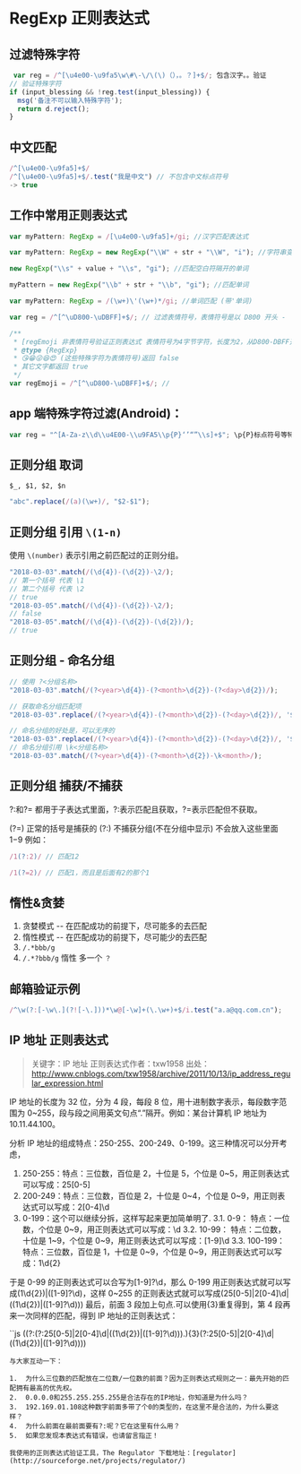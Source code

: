 # RegExp 正则表达式

## 过滤特殊字符

```javascript
 var reg = /^[\u4e00-\u9fa5\w\#\-\/\(\)（），。？]+$/; 包含汉字。。验证
// 验证特殊字符
if (input_blessing && !reg.test(input_blessing)) {
  msg('备注不可以输入特殊字符');
  return d.reject();
}
```

## 中文匹配

```javascript
/^[\u4e00-\u9fa5]+$/
/^[\u4e00-\u9fa5]+$/.test("我是中文") // 不包含中文标点符号
-> true
```

## 工作中常用正则表达式

```javascript
var myPattern: RegExp = /[\u4e00-\u9fa5]+/gi; //汉字匹配表达式

var myPattern: RegExp = new RegExp("\\W" + str + "\\W", "i"); //字符串变量匹配, 匹配所有单词

new RegExp("\\s" + value + "\\s", "gi"); //匹配空白符隔开的单词

myPattern = new RegExp("\\b" + str + "\\b", "gi"); //匹配单词

var myPattern: RegExp = /(\w+)\'(\w+)*/gi; //单词匹配 (带'单词)

var reg = /^[^\uD800-\uDBFF]+$/; // 过滤表情符号，表情符号是以 D800 开头 -  DBFF 结尾的4字节字符

/**
 * [regEmoji 非表情符号验证正则表达式 表情符号为4字节字符，长度为2，从D800-DBFF开头的]
 * @type {RegExp}
 * 😘😁😜😆😍 (这些特殊字符为表情符号)返回 false
 * 其它文字都返回 true
 */
var regEmoji = /^[^\uD800-\uDBFF]+$/; //
```

## app 端特殊字符过滤(Android)：

```JavaScript
var reg = "^[A-Za-z\\d\\u4E00-\\u9FA5\\p{P}‘’“”\\s]+$"; \p{P}标点符号等特殊字符， JavaScript中无效（不支持？）
```

## 正则分组 取词

`$_, $1, $2, $n`

```js
"abc".replace(/(a)(\w+)/, "$2-$1");
```

## 正则分组 引用 `\(1-n)`

使用 `\(number)` 表示引用之前匹配过的正则分组。

```js
"2018-03-03".match(/(\d{4})-(\d{2})-\2/);
// 第一个括号 代表 \1
// 第二个括号 代表 \2
// true
"2018-03-05".match(/(\d{4})-(\d{2})-\2/);
// false
"2018-03-05".match(/(\d{4})-(\d{2})-(\d{2})/);
// true
```

## 正则分组 - 命名分组

```js
// 使用 ?<分组名称>
"2018-03-03".match(/(?<year>\d{4})-(?<month>\d{2})-(?<day>\d{2})/);

// 获取命名分组匹配项
"2018-03-03".replace(/(?<year>\d{4})-(?<month>\d{2})-(?<day>\d{2})/, '$<year>——$<month>——$<day>');

// 命名分组的好处是，可以无序的
"2018-03-03".replace(/(?<year>\d{4})-(?<month>\d{2})-(?<day>\d{2})/, '$<day>——$<month>——$<year>');
// 命名分组引用 \k<分组名称>
"2018-03-03".match(/(?<year>\d{4})-(?<month>\d{2})-\k<month>/);
```

## 正则分组 捕获/不捕获

?:和?= 都用于子表达式里面，?:表示匹配且获取，?=表示匹配但不获取。

(?=) 正常的括号是捕获的
(?:) 不捕获分组(不在分组中显示) 不会放入这些里面 $1-$9
例如：

```js
/1(?:2)/ // 匹配12

/1(?=2)/ // 匹配1，而且是后面有2的那个1
```

## 惰性&贪婪

1.  贪婪模式 -- 在匹配成功的前提下，尽可能多的去匹配
2.  惰性模式 -- 在匹配成功的前提下，尽可能少的去匹配
3.  `/.*bbb/g`
4.  `/.*?bbb/g` 惰性 多一个 `？`

## 邮箱验证示例

```js
/^\w(?:[-\w\.](?![-\.]))*\w@[-\w]+(\.\w+)+$/i.test("a.a@qq.com.cn");
```

## IP 地址 正则表达式

> 关键字：IP 地址 正则表达式作者：txw1958
> 出处：http://www.cnblogs.com/txw1958/archive/2011/10/13/ip_address_regular_expression.html

IP 地址的长度为 32 位，分为 4 段，每段 8 位，用十进制数字表示，每段数字范围为 0~255，段与段之间用英文句点“.”隔开。例如：某台计算机 IP 地址为 10.11.44.100。

分析 IP 地址的组成特点：250-255、200-249、0-199。这三种情况可以分开考虑，

1.  250-255：特点：三位数，百位是 2，十位是 5，个位是 0~5，用正则表达式可以写成：25[0-5]
2.  200-249：特点：三位数，百位是 2，十位是 0~4，个位是 0~9，用正则表达式可以写成：2[0-4]\d
3.  0-199：这个可以继续分拆，这样写起来更加简单明了.
    3.1. 0-9： 特点：一位数，个位是 0~9，用正则表达式可以写成：\d
    3.2. 10-99： 特点：二位数，十位是 1~9，个位是 0~9，用正则表达式可以写成：[1-9]\d
    3.3. 100-199：特点：三位数，百位是 1，十位是 0~9，个位是 0~9，用正则表达式可以写成：1\d{2}

于是 0-99 的正则表达式可以合写为[1-9]?\d，那么 0-199 用正则表达式就可以写成(1\d{2})|([1-9]?\d)，这样 0~255 的正则表达式就可以写成(25[0-5]|2[0-4]\d|((1\d{2})|([1-9]?\d)))
最后，前面 3 段加上句点.可以使用{3}重复得到，第 4 段再来一次同样的匹配，得到 IP 地址的正则表达式：

``js
((?:(?:25[0-5]|2[0-4]\d|((1\d{2})|([1-9]?\d)))\.){3}(?:25[0-5]|2[0-4]\d|((1\d{2})|([1-9]?\d))))

```
与大家互动一下：

1.  为什么三位数的匹配放在二位数/一位数的前面？因为正则表达式规则之一：最先开始的匹配拥有最高的优先权。
2.  0.0.0.0和255.255.255.255是合法存在的IP地址，你知道是为什么吗？
3.  192.169.01.108这种数字前面多带了个0的类型的，在这里不是合法的，为什么要这样？
4.  为什么前面在最前面要有?:呢？它在这里有什么用？
5.  如果您发现本表达式有错误，也请留言指正！

我使用的正则表达式验证工具，The Regulator 下载地址：[regulator](http://sourceforge.net/projects/regulator/)
```
